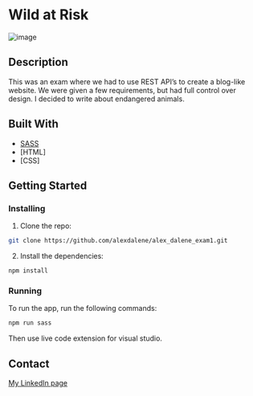 # Wild at Risk

![image](https://react-portfolio-ten-plum.vercel.app/_next/image?url=%2Fimages%2Fwild-at-risk.png&w=640&q=75)

## Description

This was an exam where we had to use REST API’s to create a blog-like website. We were given a few requirements, but had full control over design. I decided to write about endangered animals.

## Built With

- [SASS](https://sass-lang.com/)
- [HTML]
- [CSS]

## Getting Started

### Installing

1. Clone the repo:

```bash
git clone https://github.com/alexdalene/alex_dalene_exam1.git
```

2. Install the dependencies:

```
npm install
```

### Running

To run the app, run the following commands:

```bash
npm run sass
```
Then use live code extension for visual studio.

## Contact

[My LinkedIn page](https://www.linkedin.com/in/alex-dalene/)
